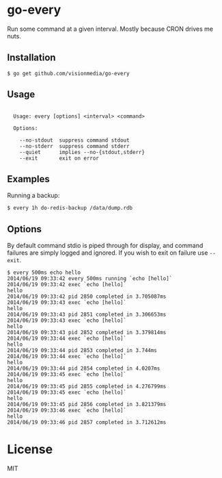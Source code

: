 
# go-every

 Run some command at a given interval. Mostly because CRON drives me nuts.

## Installation

```
$ go get github.com/visionmedia/go-every
```

## Usage

```

  Usage: every [options] <interval> <command>

  Options:

    --no-stdout  suppress command stdout
    --no-stderr  suppress command stderr
    --quiet      implies --no-{stdout,stderr}
    --exit       exit on error

```

## Examples

  Running a backup:

```
$ every 1h do-redis-backup /data/dump.rdb
```

## Options

  By default command stdio is piped through for display, and command failures are simply logged and ignored. If you wish to exit on failure use `--exit`.

```
$ every 500ms echo hello
2014/06/19 09:33:42 every 500ms running `echo [hello]`
2014/06/19 09:33:42 exec `echo [hello]`
hello
2014/06/19 09:33:42 pid 2850 completed in 3.705087ms
2014/06/19 09:33:43 exec `echo [hello]`
hello
2014/06/19 09:33:43 pid 2851 completed in 3.306653ms
2014/06/19 09:33:43 exec `echo [hello]`
hello
2014/06/19 09:33:43 pid 2852 completed in 3.379814ms
2014/06/19 09:33:44 exec `echo [hello]`
hello
2014/06/19 09:33:44 pid 2853 completed in 3.744ms
2014/06/19 09:33:44 exec `echo [hello]`
hello
2014/06/19 09:33:44 pid 2854 completed in 4.0207ms
2014/06/19 09:33:45 exec `echo [hello]`
hello
2014/06/19 09:33:45 pid 2855 completed in 4.276799ms
2014/06/19 09:33:45 exec `echo [hello]`
hello
2014/06/19 09:33:45 pid 2856 completed in 3.821379ms
2014/06/19 09:33:46 exec `echo [hello]`
hello
2014/06/19 09:33:46 pid 2857 completed in 3.712612ms
```

# License

MIT